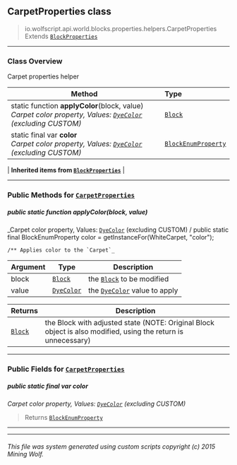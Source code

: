 ## CarpetProperties __class__

>io.wolfscript.api.world.blocks.properties.helpers.CarpetProperties
>Extends [`BlockProperties`](BlockProperties.md)

---

### Class Overview

Carpet properties helper

Method | Type   
--- | :--- 
static function __applyColor__(block, value) <br> _Carpet color property, Values: [`DyeColor`](../../../../DyeColor.md) (excluding CUSTOM)_ | [`Block`](../../Block.md)
static final var __color__ <br> _Carpet color property, Values: [`DyeColor`](../../../../DyeColor.md) (excluding CUSTOM)_ | [`BlockEnumProperty`](../BlockEnumProperty.md)
 |
__Inherited items from [`BlockProperties`](BlockProperties.md)__ |





---


### Public Methods for [`CarpetProperties`](CarpetProperties.md)

##### <a id='applycolor'></a>public static function __applyColor__(block, value)

_Carpet color property, Values: [`DyeColor`](../../../../DyeColor.md) (excluding CUSTOM) /
    public static final BlockEnumProperty color = getInstanceFor(WhiteCarpet, "color");

    /** Applies color to the `Carpet`_

Argument | Type | Description  
--- | --- | --- 
block | [`Block`](../../Block.md) | the [`Block`](../../Block.md) to be modified
value | [`DyeColor`](../../../../DyeColor.md) | the [`DyeColor`](../../../../DyeColor.md) value to apply

Returns | Description
--- | --- 
[`Block`](../../Block.md) | the Block with adjusted state (NOTE: Original Block object is also modified, using the return is unnecessary)


---

### Public Fields for [`CarpetProperties`](CarpetProperties.md)

##### <a id='color'></a>public static final var __color__

_Carpet color property, Values: [`DyeColor`](../../../../DyeColor.md) (excluding CUSTOM)_

>Returns
>  [`BlockEnumProperty`](../BlockEnumProperty.md)

---


---


###### This file was system generated using custom scripts copyright (c) 2015 Mining Wolf.
	

